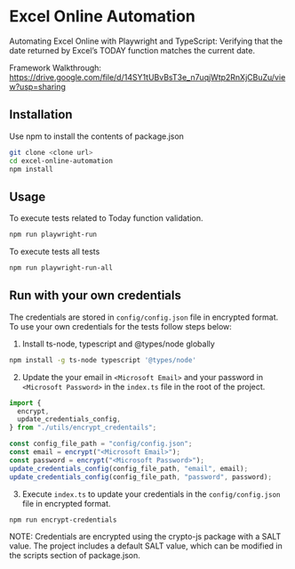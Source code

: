 # Excel Online Automation

Automating Excel Online with Playwright and TypeScript: Verifying that the date returned by Excel’s TODAY function matches the current date.

Framework Walkthrough: https://drive.google.com/file/d/14SY1tUBvBsT3e_n7uqjWtp2RnXjCBuZu/view?usp=sharing

## Installation

Use npm to install the contents of package.json

```bash
git clone <clone url>
cd excel-online-automation
npm install
```

## Usage

To execute tests related to Today function validation.

```bash
npm run playwright-run
```

To execute tests all tests

```bash
npm run playwright-run-all
```

## Run with your own credentials

The credentials are stored in `config/config.json` file in encrypted format. To use your own credentials for the tests follow steps below:

1. Install ts-node, typescript and @types/node globally

```bash
npm install -g ts-node typescript '@types/node'
```

2. Update the your email in `<Microsoft Email>` and your password in `<Microsoft Password>` in the `index.ts` file in the root of the project.

```typescript
import {
  encrypt,
  update_credentials_config,
} from "./utils/encrypt_credentails";

const config_file_path = "config/config.json";
const email = encrypt("<Microsoft Email>");
const password = encrypt("<Microsoft Password>");
update_credentials_config(config_file_path, "email", email);
update_credentials_config(config_file_path, "password", password);
```

3. Execute `index.ts` to update your credentials in the `config/config.json` file in encrypted format.

```bash
npm run encrypt-credentials
```

NOTE: Credentials are encrypted using the crypto-js package with a SALT value. The project includes a default SALT value, which can be modified in the scripts section of package.json.
